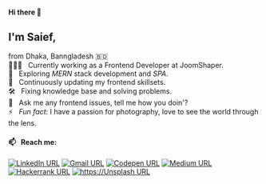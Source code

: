 #### Hi there 👋
## I'm Saief,
from Dhaka, Banngladesh 🇧🇩 <br>
👨🏻‍💻 &nbsp; Currently working as a Frontend Developer at JoomShaper. <br>
🎯 &nbsp; Exploring *MERN* stack development and *SPA*. <br>
🎉 &nbsp; Continuously updating my frontend skillsets. <br>
🛠 &nbsp; Fixing knowledge base and solving problems. <br>
💬 &nbsp; Ask me any frontend issues, tell me how you doin'? <br>
⚡ &nbsp; *Fun fact*: I have a passion for photography, love to see the world through the lens.
#### 📫 &nbsp; Reach me:
[![LinkedIn URL](https://img.shields.io/badge/social--badge?style=social&label=LinkedIn&logo=linkedin)](https://www.linkedin.com/in/saiefalemon)
[![Gmail URL](https://img.shields.io/badge/social--badge?style=social&label=email&logo=gmail)](mailto:saiefalemon@gmail.com)
[![Codepen URL](https://img.shields.io/badge/social--badge?style=social&label=Codepen&logo=codepen)](https://www.codepen.io/iamsaief)
[![Medium URL](https://img.shields.io/badge/social--badge?style=social&label=medium&logo=medium)](https://medium.com/@saiefalemon)
[![Hackerrank URL](https://img.shields.io/badge/social--badge?style=social&label=HackerRank&logo=hackerrank)](https://www.hackerrank.com/saiefalemon)
[![https://Unsplash URL](https://img.shields.io/badge/social--badge?style=social&label=@saiefalemon&logo=unsplash)](https://unsplash.com/@saiefalemon)

<!--
**iamsaief/iamsaief** is a ✨ _special_ ✨ repository because its `README.md` (this file) appears on your GitHub profile.

Here are some ideas to get you started:

- 🔭 I’m currently working on ...
- 🌱 I’m currently learning ...
- 👯 I’m looking to collaborate on ...
- 🤔 I’m looking for help with ...
- 💬 Ask me about ...
- 📫 How to reach me: ...
- 😄 Pronouns: ...
- ⚡ Fun fact: ...
-->
